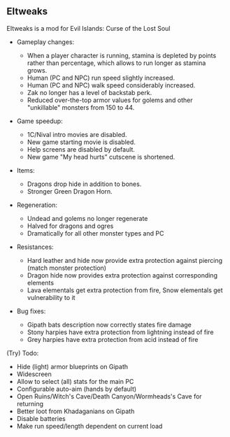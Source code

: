 ## EItweaks

EItweaks is a mod for Evil Islands: Curse of the Lost Soul

- Gameplay changes:
  - When a player character is running, stamina is depleted by points rather than percentage, which allows to run longer as stamina grows.
  - Human (PC and NPC) run speed slightly increased.
  - Human (PC and NPC) walk speed considerably increased.
  - Zak no longer has a level of backstab perk.
  - Reduced over-the-top armor values for golems and other "unkillable" monsters from 150 to 44.

- Game speedup:
  - 1C/Nival intro movies are disabled.
  - New game starting movie is disabled.
  - Help screens are disabled by default.
  - New game "My head hurts" cutscene is shortened.

- Items:
  - Dragons drop hide in addition to bones.
  - Stronger Green Dragon Horn.

- Regeneration:
  - Undead and golems no longer regenerate
  - Halved for dragons and ogres
  - Dramatically for all other monster types and PC

- Resistances:
  - Hard leather and hide now provide extra protection against piercing (match monster protection)
  - Dragon hide now provides extra protection against corresponding elements
  - Lava elementals get extra protection from fire, Snow elementals get vulnerability to it

- Bug fixes:
  - Gipath bats description now correctly states fire damage
  - Stony harpies have extra protection from lightning instead of fire
  - Grey harpies have extra protection from acid instead of fire


(Try) Todo:
- Hide (light) armor blueprints on Gipath
- Widescreen
- Allow to select (all) stats for the main PC
- Configurable auto-aim (hands by default)
- Open Ruins/Witch's Cave/Death Canyon/Wormheads's Cave for returning
- Better loot from Khadaganians on Gipath
- Disable batteries
- Make run speed/length dependent on current load
